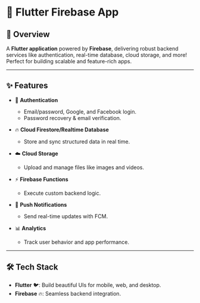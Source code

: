 # 🚀 Flutter Firebase App  

## 🌟 Overview  
A **Flutter application** powered by **Firebase**, delivering robust backend services like authentication, real-time database, cloud storage, and more! Perfect for building scalable and feature-rich apps.  

---

## ✨ Features  
- 🔐 **Authentication**
  - Email/password, Google, and Facebook login.  
  - Password recovery & email verification.  

- 🔥 **Cloud Firestore/Realtime Database**  
  - Store and sync structured data in real time.  

- ☁️ **Cloud Storage**  
  - Upload and manage files like images and videos.  

- ⚡ **Firebase Functions**  
  - Execute custom backend logic.  

- 📲 **Push Notifications**  
  - Send real-time updates with FCM.  

- 📊 **Analytics**  
  - Track user behavior and app performance.  

---

## 🛠️ Tech Stack  
- **Flutter** 🐦: Build beautiful UIs for mobile, web, and desktop.  
- **Firebase** 🔥: Seamless backend integration.  
